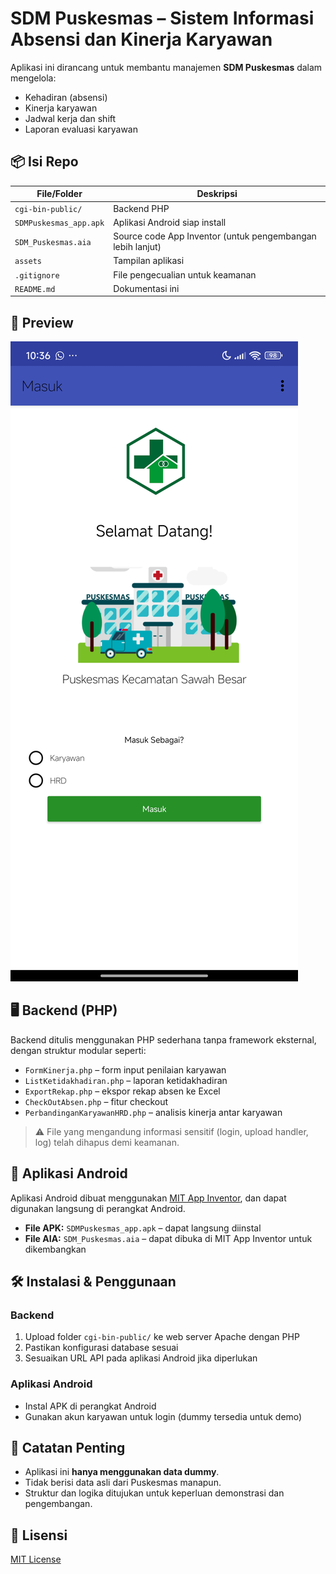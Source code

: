 # SDM Puskesmas – Sistem Informasi Absensi dan Kinerja Karyawan

Aplikasi ini dirancang untuk membantu manajemen **SDM Puskesmas** dalam mengelola:
- Kehadiran (absensi)
- Kinerja karyawan
- Jadwal kerja dan shift
- Laporan evaluasi karyawan

## 📦 Isi Repo

| File/Folder | Deskripsi |
|-------------|-----------|
| `cgi-bin-public/` | Backend PHP  |
| `SDMPuskesmas_app.apk` | Aplikasi Android siap install |
| `SDM_Puskesmas.aia` | Source code App Inventor (untuk pengembangan lebih lanjut) |
| `assets` | Tampilan aplikasi |
| `.gitignore` | File pengecualian untuk keamanan |
| `README.md` | Dokumentasi ini |

## 📸 Preview

![Pratinjau](assets/assets/loginpage.jpg)

## 🖥 Backend (PHP)

Backend ditulis menggunakan PHP sederhana tanpa framework eksternal, dengan struktur modular seperti:

- `FormKinerja.php` – form input penilaian karyawan
- `ListKetidakhadiran.php` – laporan ketidakhadiran
- `ExportRekap.php` – ekspor rekap absen ke Excel
- `CheckOutAbsen.php` – fitur checkout
- `PerbandinganKaryawanHRD.php` – analisis kinerja antar karyawan

> ⚠️ File yang mengandung informasi sensitif (login, upload handler, log) telah dihapus demi keamanan.

## 📱 Aplikasi Android

Aplikasi Android dibuat menggunakan [MIT App Inventor](https://appinventor.mit.edu/), dan dapat digunakan langsung di perangkat Android.

- **File APK:** `SDMPuskesmas_app.apk` – dapat langsung diinstal
- **File AIA:** `SDM_Puskesmas.aia` – dapat dibuka di MIT App Inventor untuk dikembangkan

## 🛠 Instalasi & Penggunaan

### Backend
1. Upload folder `cgi-bin-public/` ke web server Apache dengan PHP
2. Pastikan konfigurasi database sesuai
3. Sesuaikan URL API pada aplikasi Android jika diperlukan

### Aplikasi Android
- Instal APK di perangkat Android
- Gunakan akun karyawan untuk login (dummy tersedia untuk demo)

## 🚧 Catatan Penting

- Aplikasi ini **hanya menggunakan data dummy**.
- Tidak berisi data asli dari Puskesmas manapun.
- Struktur dan logika ditujukan untuk keperluan demonstrasi dan pengembangan.

## 📄 Lisensi
[MIT License](LICENSE)

